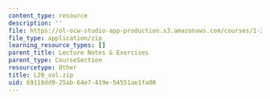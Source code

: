 ```yaml
---
content_type: resource
description: ''
file: https://ol-ocw-studio-app-production.s3.amazonaws.com/courses/1-264j-database-internet-and-systems-integration-technologies-fall-2013/69118dd925ab64e7419e54551ae1fa00_L20_sol.zip
file_type: application/zip
learning_resource_types: []
parent_title: Lecture Notes & Exercises
parent_type: CourseSection
resourcetype: Other
title: L20_sol.zip
uid: 69118dd9-25ab-64e7-419e-54551ae1fa00
---
```

